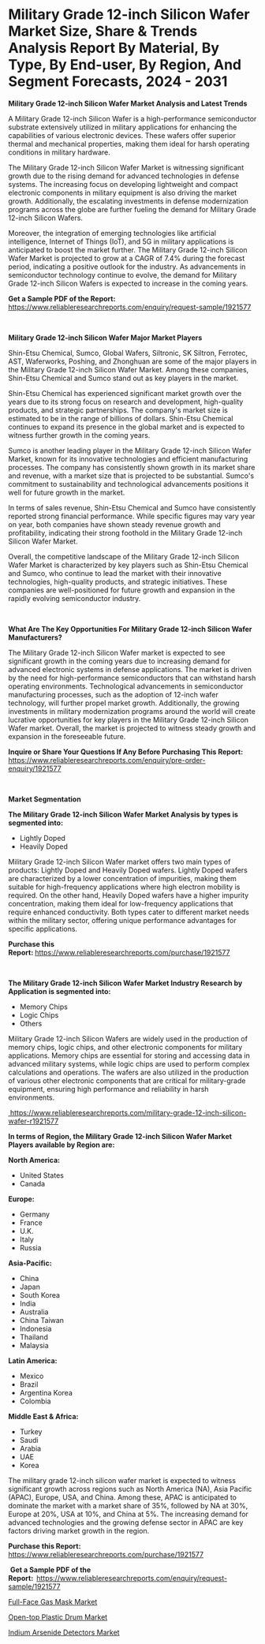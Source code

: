 <p><h1>Military Grade 12-inch Silicon Wafer Market Size, Share & Trends Analysis Report By Material, By Type, By End-user, By Region, And Segment Forecasts, 2024 - 2031</h1></p><p><strong>Military Grade 12-inch Silicon Wafer Market Analysis and Latest Trends</strong></p>
<p><p>A Military Grade 12-inch Silicon Wafer is a high-performance semiconductor substrate extensively utilized in military applications for enhancing the capabilities of various electronic devices. These wafers offer superior thermal and mechanical properties, making them ideal for harsh operating conditions in military hardware.</p><p>The Military Grade 12-inch Silicon Wafer Market is witnessing significant growth due to the rising demand for advanced technologies in defense systems. The increasing focus on developing lightweight and compact electronic components in military equipment is also driving the market growth. Additionally, the escalating investments in defense modernization programs across the globe are further fueling the demand for Military Grade 12-inch Silicon Wafers.</p><p>Moreover, the integration of emerging technologies like artificial intelligence, Internet of Things (IoT), and 5G in military applications is anticipated to boost the market further. The Military Grade 12-inch Silicon Wafer Market is projected to grow at a CAGR of 7.4% during the forecast period, indicating a positive outlook for the industry. As advancements in semiconductor technology continue to evolve, the demand for Military Grade 12-inch Silicon Wafers is expected to increase in the coming years.</p></p>
<p><strong>Get a Sample PDF of the Report:&nbsp;</strong> <a href="https://www.reliableresearchreports.com/enquiry/request-sample/1921577">https://www.reliableresearchreports.com/enquiry/request-sample/1921577</a></p>
<p>&nbsp;</p>
<p><strong>Military Grade 12-inch Silicon Wafer Major Market Players</strong></p>
<p><p>Shin-Etsu Chemical, Sumco, Global Wafers, Siltronic, SK Siltron, Ferrotec, AST, Waferworks, Poshing, and Zhonghuan are some of the major players in the Military Grade 12-inch Silicon Wafer Market. Among these companies, Shin-Etsu Chemical and Sumco stand out as key players in the market. </p><p>Shin-Etsu Chemical has experienced significant market growth over the years due to its strong focus on research and development, high-quality products, and strategic partnerships. The company's market size is estimated to be in the range of billions of dollars. Shin-Etsu Chemical continues to expand its presence in the global market and is expected to witness further growth in the coming years.</p><p>Sumco is another leading player in the Military Grade 12-inch Silicon Wafer Market, known for its innovative technologies and efficient manufacturing processes. The company has consistently shown growth in its market share and revenue, with a market size that is projected to be substantial. Sumco's commitment to sustainability and technological advancements positions it well for future growth in the market.</p><p>In terms of sales revenue, Shin-Etsu Chemical and Sumco have consistently reported strong financial performance. While specific figures may vary year on year, both companies have shown steady revenue growth and profitability, indicating their strong foothold in the Military Grade 12-inch Silicon Wafer Market.</p><p>Overall, the competitive landscape of the Military Grade 12-inch Silicon Wafer Market is characterized by key players such as Shin-Etsu Chemical and Sumco, who continue to lead the market with their innovative technologies, high-quality products, and strategic initiatives. These companies are well-positioned for future growth and expansion in the rapidly evolving semiconductor industry.</p></p>
<p>&nbsp;</p>
<p><strong>What Are The Key Opportunities For Military Grade 12-inch Silicon Wafer Manufacturers?</strong></p>
<p><p>The Military Grade 12-inch Silicon Wafer market is expected to see significant growth in the coming years due to increasing demand for advanced electronic systems in defense applications. The market is driven by the need for high-performance semiconductors that can withstand harsh operating environments. Technological advancements in semiconductor manufacturing processes, such as the adoption of 12-inch wafer technology, will further propel market growth. Additionally, the growing investments in military modernization programs around the world will create lucrative opportunities for key players in the Military Grade 12-inch Silicon Wafer market. Overall, the market is projected to witness steady growth and expansion in the foreseeable future.</p></p>
<p><strong>Inquire or Share Your Questions If Any Before Purchasing This Report:</strong> <a href="https://www.reliableresearchreports.com/enquiry/pre-order-enquiry/1921577">https://www.reliableresearchreports.com/enquiry/pre-order-enquiry/1921577</a></p>
<p>&nbsp;</p>
<p><strong>Market Segmentation</strong></p>
<p><strong>The Military Grade 12-inch Silicon Wafer Market Analysis by types is segmented into:</strong></p>
<p><ul><li>Lightly Doped</li><li>Heavily Doped</li></ul></p>
<p><p>Military Grade 12-inch Silicon Wafer market offers two main types of products: Lightly Doped and Heavily Doped wafers. Lightly Doped wafers are characterized by a lower concentration of impurities, making them suitable for high-frequency applications where high electron mobility is required. On the other hand, Heavily Doped wafers have a higher impurity concentration, making them ideal for low-frequency applications that require enhanced conductivity. Both types cater to different market needs within the military sector, offering unique performance advantages for specific applications.</p></p>
<p><strong>Purchase this Report:&nbsp;</strong><a href="https://www.reliableresearchreports.com/purchase/1921577">https://www.reliableresearchreports.com/purchase/1921577</a></p>
<p>&nbsp;</p>
<p><strong>The Military Grade 12-inch Silicon Wafer Market Industry Research by Application is segmented into:</strong></p>
<p><ul><li>Memory Chips</li><li>Logic Chips</li><li>Others</li></ul></p>
<p><p>Military Grade 12-inch Silicon Wafers are widely used in the production of memory chips, logic chips, and other electronic components for military applications. Memory chips are essential for storing and accessing data in advanced military systems, while logic chips are used to perform complex calculations and operations. The wafers are also utilized in the production of various other electronic components that are critical for military-grade equipment, ensuring high performance and reliability in harsh environments.</p></p>
<p><a href="https://www.reliableresearchreports.com/military-grade-12-inch-silicon-wafer-r1921577">&nbsp;https://www.reliableresearchreports.com/military-grade-12-inch-silicon-wafer-r1921577</a></p>
<p><strong>In terms of Region, the Military Grade 12-inch Silicon Wafer Market Players available by Region are:</strong></p>
<p>
    <p> <strong> North America: </strong>
        <ul>
            <li>United States</li>
            <li>Canada</li>
        </ul>
        </p> 
    <p> <strong> Europe: </strong>
        <ul>
            <li>Germany</li>
            <li>France</li>
            <li>U.K.</li>
            <li>Italy</li>
            <li>Russia</li>
        </ul>
        </p> 
    <p> <strong> Asia-Pacific: </strong>
        <ul>
            <li>China</li>
            <li>Japan</li>
            <li>South Korea</li>
            <li>India</li>
            <li>Australia</li>
            <li>China Taiwan</li>
            <li>Indonesia</li>
            <li>Thailand</li>
            <li>Malaysia</li>
        </ul>
        </p> 
    <p> <strong> Latin America: </strong>
        <ul>
            <li>Mexico</li>
            <li>Brazil</li>
            <li>Argentina Korea</li>
            <li>Colombia</li>
        </ul>
        </p> 
    <p> <strong> Middle East & Africa: </strong>
        <ul>
            <li>Turkey</li>
            <li>Saudi</li>
            <li>Arabia</li>
            <li>UAE</li>
            <li>Korea</li>
        </ul>
    </p>
    </p>
<p><p>The military grade 12-inch silicon wafer market is expected to witness significant growth across regions such as North America (NA), Asia Pacific (APAC), Europe, USA, and China. Among these, APAC is anticipated to dominate the market with a market share of 35%, followed by NA at 30%, Europe at 20%, USA at 10%, and China at 5%. The increasing demand for advanced technologies and the growing defense sector in APAC are key factors driving market growth in the region.</p></p>
<p><strong>Purchase this Report: </strong><a href="https://www.reliableresearchreports.com/purchase/1921577">https://www.reliableresearchreports.com/purchase/1921577</a></p>
<p>&nbsp;<strong>Get a Sample PDF of the Report:&nbsp;&nbsp;</strong><a href="https://www.reliableresearchreports.com/enquiry/request-sample/1921577">https://www.reliableresearchreports.com/enquiry/request-sample/1921577</a></p>
<p><strong></strong></p>
<p><p><a href="https://github.com/dlwlxxqs71/Market-Research-Report-List-1/blob/main/full-face-gas-mask-market.md">Full-Face Gas Mask Market</a></p><p><a href="https://github.com/FassouRP/Market-Research-Report-List-5/blob/main/open-top-plastic-drum-market.md">Open-top Plastic Drum Market</a></p><p><a href="https://medium.com/@lisastevens48/indium-arsenide-detectors-market-market-segmentation-geographical-regions-and-market-forcast-till-7060ad537506">Indium Arsenide Detectors Market</a></p></p>